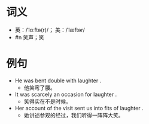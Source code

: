 # 词义
- 英：/ˈlɑːftə(r)/； 美：/ˈlæftər/
- #n 笑声；笑
# 例句
- He was bent double with laughter .
	- 他笑弯了腰。
- It was scarcely an occasion for laughter .
	- 笑得实在不是时候。
- Her account of the visit sent us into fits of laughter .
	- 她讲述参观的经过，我们听得一阵阵大笑。
